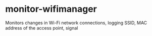 # monitor-wifimanager
Monitors changes in Wi-Fi network connections, logging SSID, MAC address of the access point, signal
